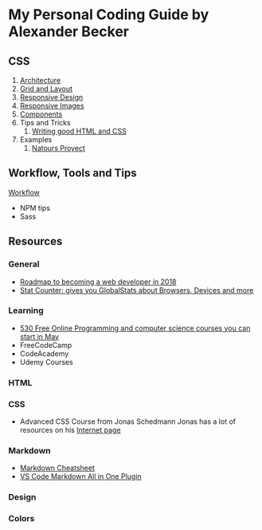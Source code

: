 # My Personal Coding Guide by Alexander Becker

## CSS
1. [Architecture](css/css-architecture.md)
2. [Grid and Layout](css/grid-and-layout.md)
3. [Responsive Design](css/responsive-design.md)
4. [Responsive Images](css/responsive-img.md)
5. [Components](css/components.md)
6. Tips and Tricks
    1. [Writing good HTML and CSS](css/writing-good-html-css.md)
7. Examples
    1. [Natours Proyect](css/examples/natours.html)

## Workflow, Tools and Tips
[Workflow](\workflow.md)
* NPM tips
* Sass

## Resources

### General
* [Roadmap to becoming a web developer in 2018](https://github.com/kamranahmedse/developer-roadmap)
* [Stat Counter: gives you GlobalStats about Browsers, Devices and more](http://gs.statcounter.com/)

### Learning
* [530 Free Online Programming and computer science courses you can start in May](https://medium.freecodecamp.org/530-free-online-programming-computer-science-courses-you-can-start-in-may-5e82f5307867)
* FreeCodeCamp
* CodeAcademy
* Udemy Courses

### HTML

### CSS
* Advanced CSS Course from Jonas Schedmann
Jonas has a lot of  resources on his [Internet page](http://codingheroes.io/resources/) 

### Markdown
* [Markdown Cheatsheet](https://github.com/adam-p/markdown-here/wiki/Markdown-Cheatsheet)
* [VS Code Markdown All in One Plugin](https://github.com/neilsustc/vscode-markdown)

### Design

### Colors
